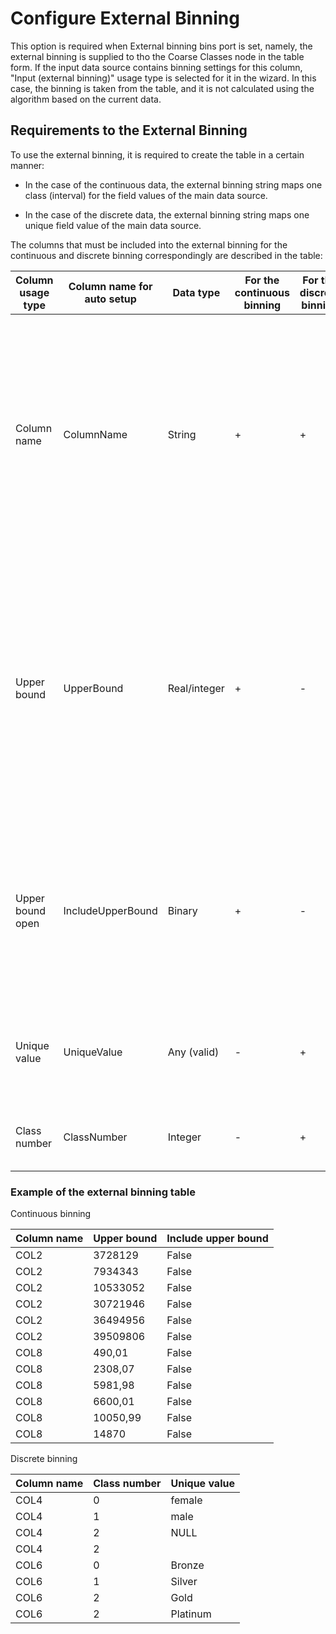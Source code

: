 # Configure External Binning

This option is required when External binning bins port is set, namely, the external binning is supplied to tho the Coarse Classes node in the table form. If the input data source contains binning settings for this column, "Input (external binning)" usage type is selected for it in the wizard. In this case, the binning is taken from the table, and it is not calculated using the algorithm based on the current data.

## Requirements to the External Binning

To use the external binning, it is required to create the table in a certain manner:

* In the case of the continuous data, the external binning string maps one class (interval) for the field values of the main data source.

* In the case of the discrete data, the external binning string maps one unique field value of the main data source.

The columns that must be included into the external binning for the continuous and discrete binning correspondingly are described in the table:

| Column usage type | Column name for auto setup | Data type | For the continuous binning | For the discrete binning | Description |
| -------- | -------- | -------- | -------- | -------- | -------- |
| Column name | ColumnName | String | + | + | Field name of the main data source to which the external binning relates. Namely, the strings that define the external binning for the main data source field are selected by the current column value. |
| Upper bound | UpperBound | Real/integer | + | - | Strictly increasing sequence of binning bounds. In this case, count of classes is calculated with one more class, as it is required to take into account the class that includes the values exceeding the last bound. |
| Upper bound open | IncludeUpperBound | Binary | + | - | Strictly constant value within binning of one field that defines the upper class range bound type; whether it is open (not included) or close (included). |
| Unique value | UniqueValue | Any (valid) | - | + | Unique values of the main data source fields that map the external binning |
| Class number | ClassNumber | Integer | - | + | The class number that meets the unique value |

### Example of the external binning table

Continuous binning

| Column name | Upper bound | Include upper bound |
| -------- | -------- | -------- |
| COL2 | 3728129 | False |
| COL2 | 7934343 | False |
| COL2 | 10533052 | False |
| COL2 | 30721946 | False |
| COL2 | 36494956 | False |
| COL2 | 39509806 | False |
| COL8 | 490,01 | False |
| COL8 | 2308,07 | False |
| COL8 | 5981,98 | False |
| COL8 | 6600,01 | False |
| COL8 | 10050,99 | False |
| COL8 | 14870 | False |

Discrete binning

|Column name|Class number|Unique value|
|-|-|-|
|COL4|0|female|
|COL4|1|male|
|COL4|2|NULL|
|COL4|2||
|COL6|0|Bronze|
|COL6|1|Silver|
|COL6|2|Gold|
|COL6|2|Platinum|